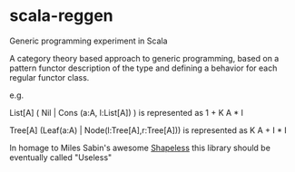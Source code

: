 scala-reggen
============

Generic programming experiment in Scala

A category theory based approach to generic programming, based on a pattern functor description of the type and defining a behavior for each regular functor class.

e.g.

List\[A\] ( Nil | Cons (a:A, l:List\[A\]) ) is represented as 1 + K A * I

Tree\[A\] (Leaf(a:A) |  Node(l:Tree\[A\],r:Tree\[A\])) is represented as K A + I * I

In homage to Miles Sabin's awesome [Shapeless](https://github.com/milessabin/shapeless) this library should be eventually called "Useless"
